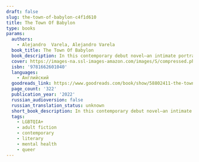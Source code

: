 ```yaml
---
draft: false
slug: the-town-of-babylon-c4f1d610
title: The Town Of Babylon
type: books
params:
  authors:
    - Alejandro  Varela, Alejandro Varela
  book_title: The Town Of Babylon
  book_description: In this contemporary debut novel—an intimate portrait of queer, racial, and class identity —Andrés, a gay Latinx professor, returns to his suburban hometown in the wake of his husband’s infidelity. There he finds himself with no excuse not to attend his twenty-year high school reunion, and hesitantly begins to reconnect with people he used to call friends.Over the next few weeks, while caring for his aging parents and navigating the neighborhood where he grew up, Andrés falls into old habits with friends he thought he’d left behind. Before long, he unexpectedly becomes entangled with his first love and is forced to tend to past wounds.Captivating and poignant; a modern coming-of-age story about the essential nature of community,The Town of Babylonis a page-turning novel about young love and a close examination of our social systems and the toll they take when they fail us.
  cover: https://images-na.ssl-images-amazon.com/images/S/compressed.photo.goodreads.com/books/1629306912i/58802411.jpg
  isbn: '9781662601040'
  languages:
    - Английский
  goodreads_link: https://www.goodreads.com/book/show/58802411-the-town-of-babylon
  page_count: '322'
  publication_year: '2022'
  russian_audioversion: false
  russian_translation_status: unknown
  short_book_description: In this contemporary debut novel—an intimate portrait of queer, racial, and class identity —Andrés, a gay Latinx professor, returns to his suburban hometown in the wake of his husband’s...
  tags:
    - LGBTQIA+
    - adult fiction
    - contemporary
    - literary
    - mental health
    - queer
---
```


